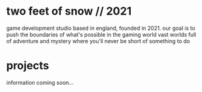 # two feet of snow // 2021

game development studio based in england, founded in 2021. our goal is to push the boundaries of what's possible in the gaming world
vast worlds full of adventure and mystery where you'll never be short of something to do

# projects

information coming soon...
